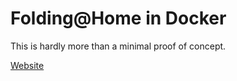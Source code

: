 # Folding@Home in Docker

This is hardly more than a minimal proof of concept.

[Website](https://folding.stanford.edu/home/guide/linux-install-guide/)
